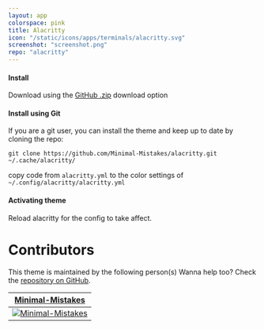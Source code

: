 ```yaml
---
layout: app
colorspace: pink
title: Alacritty
icon: "/static/icons/apps/terminals/alacritty.svg"
screenshot: "screenshot.png"
repo: "alacritty"
---
```


#### Install

Download using the [GitHub .zip](https://github.com/Minimal-Mistakes/alacritty/archive/main.zip) download option

#### Install using Git

If you are a git user, you can install the theme and keep up to date by cloning the repo:

```
git clone https://github.com/Minimal-Mistakes/alacritty.git ~/.cache/alacritty/
```

copy code from `alacritty.yml` to the color settings of `~/.config/alacritty/alacritty.yml`

#### Activating theme

Reload alacritty for the config to take affect.

# Contributors

This theme is maintained by the following person(s) Wanna help too? Check the [repository on GitHub](https://github.com/minimal-mistakes/alacritty/graphs/contributors).

| [Minimal-Mistakes](https://github.com/Minimal-Mistakes)                                                            |
| ------------------------------------------------------------------------------------------------------------------ |
| [![Minimal-Mistakes](https://avatars.githubusercontent.com/u/99121492?s=125)](https://github.com/Minimal-Mistakes) |
